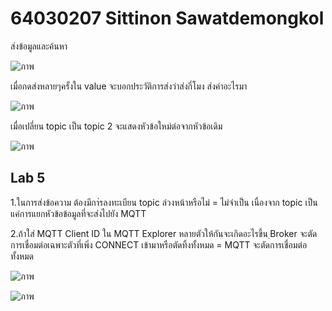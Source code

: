 # 64030207 Sittinon Sawatdemongkol
ส่งข้อมูลและค้นหา

![ภาพ](https://github.com/Sittinon-Sawatdemongkol/MQTT_Lab_I/assets/115066278/717c060d-156e-4223-bd76-b97b7db13d91)

เมื่อกดส่งหลายๆครั้งใน value จะบอกประวัติการส่งว่าส่งกี่โมง ส่งค่าอะไรมา

![ภาพ](https://github.com/Sittinon-Sawatdemongkol/MQTT_Lab_I/assets/115066278/621b0926-0e1d-41fc-b8c8-ac0fb53cc4f8)

เมื่อเปลี่ยน topic เป็น topic 2 จะแสดงหัวข้อใหม่ต่อจากหัวข้อเดิม

![ภาพ](https://github.com/Sittinon-Sawatdemongkol/MQTT_Lab_I/assets/115066278/37785ef2-da6d-4b58-8072-75c7628d7cc6)
## Lab 5

1.ในการส่งข้อความ ต้องมีกา่รลงทะเบียน topic ล่วงหน้าหรือไม่ = ไม่จำเป็น เนื่องจาก topic เป็นแค่การแยกหัวข้อข้อมูลที่จะส่งไปยัง MQTT

2.ถ้าใส่ MQTT Client ID ใน MQTT Explorer หลายตัวให้กันจะเกิดอะไรขึ้น ฺBroker จะตัดการเชื่อมต่อเฉพาะตัวที่เพิ่ง CONNECT เข้ามาหรือตัดทิ้งทั้งหมด = MQTT จะตัดการเชื่อมต่อทั้งหมด


![ภาพ](https://github.com/Sittinon-Sawatdemongkol/MQTT_Lab_I/assets/115066278/9ca8450f-cc65-474e-b758-e5636273c402)

![ภาพ](https://github.com/Sittinon-Sawatdemongkol/MQTT_Lab_I/assets/115066278/2a57cb59-6bfc-4065-9c70-408e68f60934)
